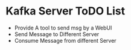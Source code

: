 # Kafka Server ToDO List

- Provide A tool to send msg by a WebUI
- Send Message to Different Server
- Consume Message from different Server